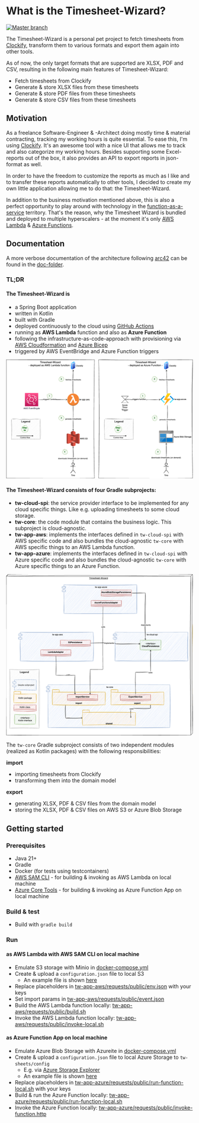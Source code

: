 # What is the Timesheet-Wizard?

[![Master branch](https://github.com/tinohertlein/timesheet-wizard/actions/workflows/build_deploy_release.yml/badge.svg)](https://github.com/tinohertlein/timesheet-wizard/actions/workflows/build_deploy_release.yml)

The Timesheet-Wizard is a personal pet project to fetch timesheets from [Clockify](https://clockify.me/de/), transform
them to various formats and export them again into other tools.

As of now, the only target formats that are supported are XLSX, PDF and CSV, resulting in the
following main features of Timesheet-Wizard:

- Fetch timesheets from Clockify
- Generate & store XLSX files from these timesheets
- Generate & store PDF files from these timesheets
- Generate & store CSV files from these timesheets

## Motivation

As a freelance Software-Engineer & -Architect doing mostly time & material contracting, tracking my working hours is
quite essential. To ease this, I'm using [Clockify](https://clockify.me/). It's an awesome tool with a nice UI that
allows me to track and also categorize my working hours. Besides supporting some Excel-reports out of the box, it also
provides an API to export reports in json-format as well.

In order to have the freedom to customize the reports as much as I like and to transfer these reports automatically to
other tools, I decided to create my own little application allowing me to do that: the Timesheet-Wizard.

In addition to the business motivation mentioned above, this is also a perfect opportunity to play around with
technology in the [function-as-a-service](https://en.wikipedia.org/wiki/Function_as_a_service) territory. That's the
reason, why the Timesheet Wizard is bundled and deployed to multiple hyperscalers - at the moment it's
only [AWS Lambda](https://aws.amazon.com/de/lambda) & [Azure
Functions](https://learn.microsoft.com/en-us/azure/azure-functions/functions-overview?pivots=programming-language-java).

## Documentation

A more verbose documentation of the architecture following [arc42](https://arc42.org/) can be found in
the [doc-folder](docs/README.md).

### TL;DR

#### The Timesheet-Wizard is

- a Spring Boot application
- written in Kotlin
- built with Gradle
- deployed continuously to the cloud using [GitHub Actions](https://github.com/features/actions)
- running as **AWS Lambda** function and also as **Azure Function**
- following the infrastructure-as-code-approach with provisioning
  via [AWS Cloudformation](https://aws.amazon.com/cloudformation/?nc1=h_ls)
  and [Azure Bicep](https://learn.microsoft.com/en-us/azure/azure-resource-manager/bicep/overview?tabs=bicep)
- triggered by AWS EventBridge and Azure Function triggers

![Technical context](docs/assets/readme-context-technical.drawio.png "Technical context")

#### The Timesheet-Wizard consists of four Gradle subprojects:

- **tw-cloud-spi**: the service provider interface to be implemented for any cloud specific things. Like e.g. uploading
  timesheets to some cloud storage.
- **tw-core**: the code module that contains the business logic. This subproject is cloud-agnostic.
- **tw-app-aws**: implements the interfaces defined in `tw-cloud-spi` with AWS specific code and also bundles the
  cloud-agnostic `tw-core` with AWS specific things to an AWS Lambda function.
- **tw-app-azure**: implements the interfaces defined in `tw-cloud-spi` with Azure specific code and also bundles the
  cloud-agnostic `tw-core` with Azure specific things to an Azure Function.

![Building blocks](docs/assets/readme-static.drawio.png "Building blocks")

The `tw-core` Gradle subproject consists of two independent modules (realized as Kotlin packages) with the following
responsibilities:

**import**

- importing timesheets from Clockify
- transforming them into the domain model

**export**

- generating XLSX, PDF & CSV files from the domain model
- storing the XLSX, PDF & CSV files on AWS S3 or Azure Blob Storage

## Getting started

### Prerequisites

- Java 21+
- Gradle
- Docker (for tests using testcontainers)
- [AWS SAM CLI](https://docs.aws.amazon.com/serverless-application-model/latest/developerguide/install-sam-cli.html) -
  for building & invoking as AWS Lambda on local machine
- [Azure Core Tools](https://learn.microsoft.com/en-us/azure/azure-functions/functions-run-local?tabs=linux%2Cisolated-process%2Cnode-v4%2Cpython-v2%2Chttp-trigger%2Ccontainer-apps&pivots=programming-language-java#install-the-azure-functions-core-tools) -
  for building & invoking as Azure Function App on local machine

### Build & test

- Build with `gradle build`

### Run

#### as AWS Lambda with AWS SAM CLI on local machine

- Emulate S3 storage with Minio in [docker-compose.yml](docker-compose.yml)
- Create & upload a `configuration.json` file to local S3
    - An example file is shown [here](tw-app-aws/requests/public/config/configuration.json)
- Replace placeholders
  in [tw-app-aws/requests/public/env.json](tw-app-aws/requests/public/env.json) with your keys
- Set import params in [tw-app-aws/requests/public/event.json](tw-app-aws/requests/public/event.json)
- Build the AWS Lambda function
  locally: [tw-app-aws/requests/public/build.sh](tw-app-aws/requests/public/build.sh)
- Invoke the AWS Lambda function
  locally: [tw-app-aws/requests/public/invoke-local.sh](tw-app-aws/requests/public/invoke-local.sh)

#### as Azure Function App on local machine

- Emulate Azure Blob Storage with Azureite in [docker-compose.yml](docker-compose.yml)
- Create & upload a `configuration.json` file to local Azure Storage to `tw-sheets/config`
    - E.g. via [Azure Storage Explorer](https://azure.microsoft.com/en-us/products/storage/storage-explorer)
    - An example file is
      shown [here](tw-app-azure/requests/public/config/configuration.json)
- Replace placeholders
  in [tw-app-azure/requests/public/run-function-local.sh](tw-app-azure/requests/public/run-function-local.sh) with your
  keys
- Build & run the Azure Function
  locally: [tw-app-azure/requests/public/run-function-local.sh](tw-app-azure/requests/public/run-function-local.sh)
- Invoke the Azure Function
  locally: [tw-app-azure/requests/public/invoke-function.http](tw-app-azure/requests/public/invoke-function.http)